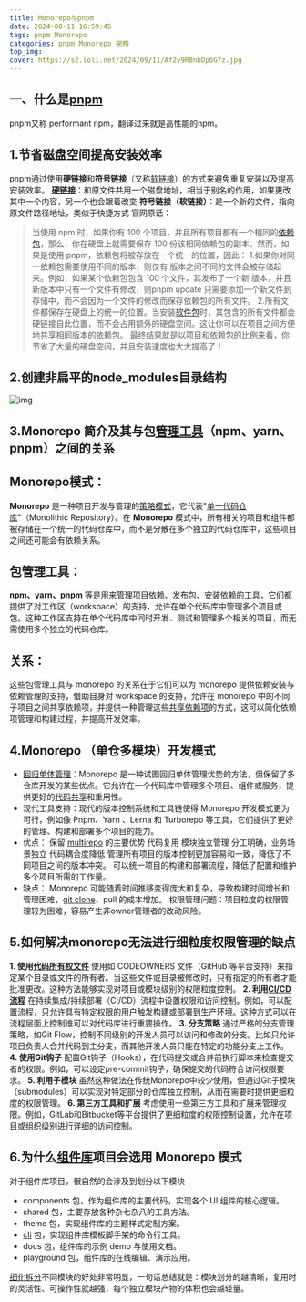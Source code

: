 ```yaml
---
title: Monorepo与pnpm
date: 2024-08-11 16:59:45
tags: pnpm Monorepo
categories: pnpm Monorepo 架构
top_img:
cover: https://s2.loli.net/2024/09/11/Af2v9R8nbDp6G7z.jpg
---
```


## 一、什么是[pnpm](https://zhida.zhihu.com/search?q=pnpm&zhida_source=entity&is_preview=1)

pnpm又称 performant npm，翻译过来就是高性能的npm。

## 1.节省磁盘空间提高安装效率

pnpm通过使用**硬链接**和**符号链接**（又称[软链接](https://zhida.zhihu.com/search?q=软链接&zhida_source=entity&is_preview=1)）的方式来避免重复安装以及提高安装效率。 **[硬链接](https://zhida.zhihu.com/search?q=硬链接&zhida_source=entity&is_preview=1)**：和原文件共用一个磁盘地址，相当于别名的作用，如果更改其中一个内容，另一个也会跟着改变 **符号链接（软链接）**：是一个新的文件，指向原文件路径地址，类似于快捷方式 官网原话：

> 当使用 npm 时，如果你有 100 个项目，并且所有项目都有一个相同的[依赖包](https://zhida.zhihu.com/search?q=依赖包&zhida_source=entity&is_preview=1)，那么，你在硬盘上就需要保存 100 份该相同依赖包的副本。然而，如果是使用 pnpm，依赖包将被存放在一个统一的位置，因此： 1.如果你对同一依赖包需要使用不同的版本，则仅有 版本之间不同的文件会被存储起来。例如，如果某个依赖包包含 100 个文件，其发布了一个新 版本，并且新版本中只有一个文件有修改，则pnpm update 只需要添加一个新文件到存储中，而不会因为一个文件的修改而保存依赖包的所有文件。 2.所有文件都保存在硬盘上的统一的位置。当安装[软件包](https://zhida.zhihu.com/search?q=软件包&zhida_source=entity&is_preview=1)时，其包含的所有文件都会硬链接自此位置，而不会占用额外的硬盘空间。这让你可以在项目之间方便地共享相同版本的依赖包。 最终结果就是以项目和依赖包的比例来看，你节省了大量的硬盘空间，并且安装速度也大大提高了！

## 2.创建非扁平的node_modules目录结构



![img](https://pic2.zhimg.com/80/v2-62826b8e02448ccb75dac3fda8b545b3_720w.webp)



## 3.Monorepo 简介及其与包[管理工具](https://zhida.zhihu.com/search?q=管理工具&zhida_source=entity&is_preview=1)（npm、yarn、pnpm）之间的关系

## Monorepo模式：

**Monorepo** 是一种项目开发与管理的[策略模式](https://zhida.zhihu.com/search?q=策略模式&zhida_source=entity&is_preview=1)，它代表"[单一代码仓库](https://zhida.zhihu.com/search?q=单一代码仓库&zhida_source=entity&is_preview=1)"（Monolithic Repository）。在 **Monorepo** 模式中，所有相关的项目和组件都被存储在一个统一的代码仓库中，而不是分散在多个独立的代码仓库中，这些项目之间还可能会有依赖关系。

## 包管理工具：

**npm、yarn、pnpm** 等是用来管理项目依赖、发布包、安装依赖的工具，它们都提供了对工作区（workspace）的支持，允许在单个代码库中管理多个项目或包。这种工作区支持在单个代码库中同时开发、测试和管理多个相关的项目，而无需使用多个独立的代码仓库。

## 关系：

这些包管理工具与 monorepo 的关系在于它们可以为 monorepo 提供依赖安装与依赖管理的支持，借助自身对 workspace 的支持，允许在 monorepo 中的不同子项目之间共享依赖项，并提供一种管理这些[共享依赖项](https://zhida.zhihu.com/search?q=共享依赖项&zhida_source=entity&is_preview=1)的方式，这可以简化依赖项管理和构建过程，并提高开发效率。

## 4.Monorepo （单仓多模块）开发模式

- [回归单体管理](https://zhida.zhihu.com/search?q=回归单体管理&zhida_source=entity&is_preview=1)：Monorepo 是一种试图回归单体管理优势的方法，但保留了多仓库开发的某些优点。它允许在一个代码库中管理多个项目、组件或服务，提供更好的[代码共享](https://zhida.zhihu.com/search?q=代码共享&zhida_source=entity&is_preview=1)和重用性。
- 现代工具支持：现代的版本控制系统和工具链使得 Monorepo 开发模式更为可行，例如像 Pnpm、Yarn 、Lerna 和 Turborepo 等工具，它们提供了更好的管理、构建和部署多个项目的能力。
- 优点： 保留 [multirepo](https://zhida.zhihu.com/search?q=multirepo&zhida_source=entity&is_preview=1) 的主要优势 代码复用 模块独立管理 分工明确，业务场景独立 代码耦合度降低 管理所有项目的版本控制更加容易和一致，降低了不同项目之间的版本冲突。 可以统一项目的构建和部署流程，降低了配置和维护多个项目所需的工作量。
- 缺点： Monorepo 可能随着时间推移变得庞大和复杂，导致构建时间增长和管理困难，[git clone](https://zhida.zhihu.com/search?q=git+clone&zhida_source=entity&is_preview=1)、pull 的成本增加。 权限管理问题：项目粒度的权限管理较为困难，容易产生非owner管理者的改动风险。

## 5.如何解决monorepo无法进行细粒度权限管理的缺点

**1. 使用[代码所有权文件](https://zhida.zhihu.com/search?q=代码所有权文件&zhida_source=entity&is_preview=1)** 使用如 CODEOWNERS 文件（GitHub 等平台支持）来指定某个目录或文件的所有者。当这些文件或目录被修改时，只有指定的所有者才能批准更改。这种方法能够实现对项目或模块级别的权限粒度控制。
**2. 利用[CI/CD流程](https://zhida.zhihu.com/search?q=CI%2FCD流程&zhida_source=entity&is_preview=1)** 在持续集成/持续部署（CI/CD）流程中设置权限和访问控制。例如，可以配置流程，只允许具有特定权限的用户触发构建或部署到生产环境。这种方式可以在流程层面上控制谁可以对代码库进行重要操作。
**3. 分支策略** 通过严格的分支管理策略，如Git Flow，控制不同级别的开发人员可以访问和修改的分支。比如只允许项目负责人合并代码到主分支，而其他开发人员只能在特定的功能分支上工作。
**4. 使用Git钩子** 配置Git钩子（Hooks），在代码提交或合并前执行脚本来检查提交者的权限。例如，可以设定pre-commit钩子，确保提交的代码符合访问权限要求。
**5. 利用子模块** 虽然这种做法在传统Monorepo中较少使用，但通过Git子模块（submodules）可以实现对特定部分的仓库独立控制，从而在需要时提供更细粒度的权限管理。
**6. 第三方工具和扩展** 考虑使用一些第三方工具和扩展来管理权限。例如，GitLab和Bitbucket等平台提供了更细粒度的权限控制设置，允许在项目或组织级别进行详细的访问控制。

## 6.为什么[组件库](https://zhida.zhihu.com/search?q=组件库&zhida_source=entity&is_preview=1)项目会选用 Monorepo 模式

对于组件库项目，很自然的会涉及到划分以下模块

- components 包，作为组件库的主要代码，实现各个 UI 组件的核心逻辑。
- shared 包，主要存放各种杂七杂八的工具方法。
- theme 包，实现组件库的主题样式定制方案。
- [cli](https://zhida.zhihu.com/search?q=cli&zhida_source=entity&is_preview=1) 包，实现组件库模板脚手架的命令行工具。
- docs 包，组件库的示例 demo 与使用文档。
- playground 包，组件库的在线编辑、演示应用。

[细化拆分](https://zhida.zhihu.com/search?q=细化拆分&zhida_source=entity&is_preview=1)不同模块的好处非常明显，一句话总结就是：模块划分的越清晰，复用时的灵活性、可操作性就越强，每个独立模块产物的体积也会越轻量。

